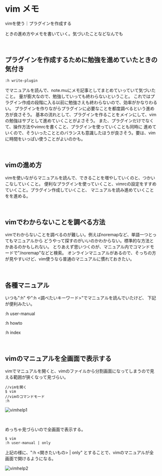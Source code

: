 # vim メモ

vimを使う｜プラグインを作成する

ときの進め方やメモを書いていく。気づいたことなどなんでも

<br />

## プラグインを作成するために勉強を進めていたときの気付き

```
:h write-plugin
```

でマニュアルを読んで、note.muにメモ記事としてまとめていっていて気づいたこと。
量が膨大なので、勉強していっても終わらないということ。
これではプラグイン作成の段階に入る以前に勉強さえも終わらないので、効率がかなりわるい。
プラグインを作りながらプラグインに必要なことを都度調べるという進め方が良さそう。
基本の流れとして、プラグインを作ることをメインにして、vimの勉強はサブとして進めていくことがよさそう。
また、プラグインだけでなくて、操作方法やvimrcを書くこと、プラグインを使っていくことも同時に
進めていくので、そういったこととのバランスも意識したほうが良さそう。要は、vimに時間をいっぱい使うことがよいのかも。

<br />

## vimの進め方

vimを使いながらマニュアルを読んで、できることを増やしていくのと、つかいこなしていくこと。
便利なプラグインを使っていくこと、vimrcの設定をすすめていくこと。プラグイン作成していくこと、
マニュアルを読み進めていくことをを進める。

<br />

## vimでわからないことを調べる方法

vimでわからないことを調べるのが難しい。例えばnoremapなど、単語一つとってもマニュアルから
どうやって探すのがいいのかわからない。標準的な方法とかあるのかもしれない。
とりあえず思いつくのが、マニュアル内でコマンドモードで"/noremap"などと検索。
オンラインマニュアルがあるので、そっちの方が見やすいけど、vim使うなら普通のマニュアルに慣れておきたい。

<br />

## 各種マニュアル

いつも":h" や":h <調べたいキーワード>"でマニュアルを読んでいたけど、
下記が便利みたい。

:h user-manual 

:h howto

:h index

<br />

## vimのマニュアルを全画面で表示する

vimでマニュアルを開くと、vimのファイルから分割画面になってしまうので見える範囲が狭くなって見づらい。

```
//vimを開く
$ vim
//vimのコマンドモード
:h
```


![vimhelp1](https://user-images.githubusercontent.com/43819429/133540603-e4097bce-74a0-427f-99be-1aa71ba18803.png)

<br />

めっちゃ見づらいので全画面で表示する。

```
$ vim 
:h user-manual | only
```

上記の様に、":h <開きたいもの> | only" とすることで、vimのマニュアルが全画面で開けるようになる。


![vimhelp2](https://user-images.githubusercontent.com/43819429/133541645-e08c20a1-50a8-4d96-9d07-d0f336051510.png)

<br />

































